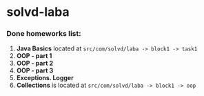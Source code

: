 # solvd-laba

### Done homeworks list:
1. <b>Java Basics</b> located at `src/com/solvd/laba -> block1 -> task1`
2. <b>OOP - part 1</b> 
3. <b>OOP - part 2</b>
4. <b>OOP - part 3</b>
5. <b>Exceptions. Logger</b>
6. <b>Collections</b> is located at `src/com/solvd/laba -> block1 -> oop`
